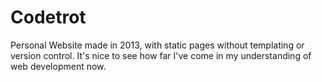 Codetrot
========

Personal Website made in 2013, with static pages without templating or version control. It's nice to see how far I've come in my understanding of web development now.
